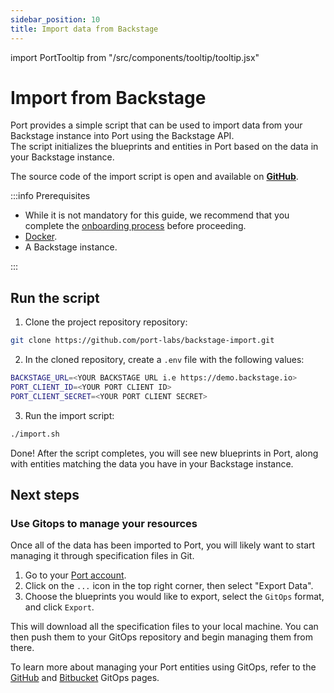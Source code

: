 ```yaml
---
sidebar_position: 10
title: Import data from Backstage
---
```


import PortTooltip from "/src/components/tooltip/tooltip.jsx"

# Import from Backstage

Port provides a simple script that can be used to import data from your Backstage instance into Port using the Backstage API.  
The script initializes the <PortTooltip id="blueprint">blueprints</PortTooltip> and <PortTooltip id="entity">entities</PortTooltip> in Port based on the data in your Backstage instance.

The source code of the import script is open and available on [**GitHub**](https://github.com/port-labs/backstage-import.git).

:::info Prerequisites

- While it is not mandatory for this guide, we recommend that you complete the [onboarding process](/getting-started/overview) before proceeding.
- [Docker](https://docs.docker.com/engine/install/).
- A Backstage instance.

:::

## Run the script

1. Clone the project repository repository:

```bash showLineNumbers
git clone https://github.com/port-labs/backstage-import.git
```

2. In the cloned repository, create a `.env` file with the following values:

```bash showLineNumbers
BACKSTAGE_URL=<YOUR BACKSTAGE URL i.e https://demo.backstage.io>
PORT_CLIENT_ID=<YOUR PORT CLIENT ID>
PORT_CLIENT_SECRET=<YOUR PORT CLIENT SECRET>
```

3. Run the import script:

```bash showLineNumbers
./import.sh
```

Done! After the script completes, you will see new <PortTooltip id="blueprint">blueprints</PortTooltip> in Port, along with <PortTooltip id="entity">entities</PortTooltip> matching the data you have in your Backstage instance.

## Next steps

### Use Gitops to manage your resources

Once all of the data has been imported to Port, you will likely want to start managing it through specification files in Git.

1. Go to your [Port account](https://app.getport.io/).
2. Click on the `...` icon in the top right corner, then select "Export Data".
3. Choose the blueprints you would like to export, select the `GitOps` format, and click `Export`.

This will download all the specification files to your local machine. You can then push them to your GitOps repository and begin managing them from there.

To learn more about managing your Port entities using GitOps, refer to the [GitHub](/build-your-software-catalog/sync-data-to-catalog/git/github/gitops/gitops.md) and [Bitbucket](/build-your-software-catalog/sync-data-to-catalog/git/bitbucket/bitbucket-cloud/gitops/gitops.md) GitOps pages.
